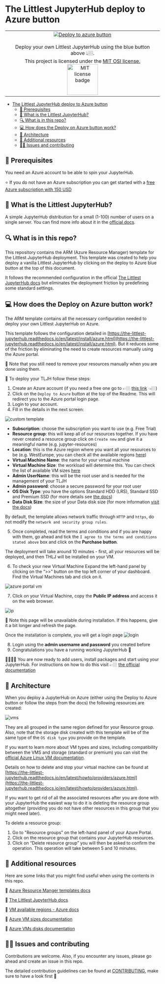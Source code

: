 # The Littlest JupyterHub deploy to Azure button

<table>
    <tr>
    <td align='center' width='100%'>
    <a href="https://portal.azure.com/#create/Microsoft.Template/uri/https%3A%2F%2Fraw.githubusercontent.com%2Ftrallard%2FTLJH-azure-button%2Ffeature-plugins%2Fazuredeploy.json" target="_blank">
    <img src="http://azuredeploy.net/deploybutton.png" alt="Deploy to azure button"/>
    </a>
    </br>
    </br>
    Deploy your own Littlest JupyterHub using the blue button above 👆🏼.
    </td>
    </tr>
    <tr>
    <td align='center' width='100%'>
    This project is licensed under the <a href="https://opensource.org/licenses/MIT" target="_blank"> MIT OSI license. </a>
    <br>
    <a  target="_blank" href='https://opensource.org/licenses/MIT'>
        <img src='https://img.shields.io/badge/License-MIT-gray.svg?colorA=2D2A56&colorB=7A76C2&style=flat' width='100' alt="MIT license badge"/>
    </a>
    </td>
    </tr>
</table>

- [The Littlest JupyterHub deploy to Azure button](#the-littlest-jupyterhub-deploy-to-azure-button)
  - [📝 Prerequisites](#%f0%9f%93%9d-prerequisites)
  - [:thinking: What is the Littlest JupyterHub?](#thinking-what-is-the-littlest-jupyterhub)
  - [🔍 What is in this repo?](#%f0%9f%94%8d-what-is-in-this-repo)
  - [💻 How does the Deploy on Azure button work?](#%f0%9f%92%bb-how-does-the-deploy-on-azure-button-work)
  - [🚧 Architecture](#%f0%9f%9a%a7-architecture)
  - [:book: Additional resources](#book-additional-resources)
  - [🖖🏼 Issues and contributing](#%f0%9f%96%96%f0%9f%8f%bc-issues-and-contributing)

## 📝 Prerequisites

You need an Azure account to be able to spin your JupyterHub.

:star: If you do not have an Azure subscription you can get started with a [free Azure subscription with 150 USD](https://azure.microsoft.com/free/?WT.mc_id=TLJHbutton-github-taallard)

## :thinking: What is the Littlest JupyterHub?

A simple JupyterHub distribution for a small (1-100) number of users on a single server. You can find more info about it in the [official docs][TLJH-docs].

## 🔍 What is in this repo?

This repository contains the ARM (Azure Resource Manager) template for the Littlest JupyterHub deployment. This template was created to help you deploy a vanilla Littlest JupyterHub by clicking on the deploy to Azure blue button at the top of this document.

It follows the recommended configuration in the official [The Littlest JupyterHub docs][TLJH-docs] but eliminates the deployment friction by predefining some standard settings.

## 💻 How does the Deploy on Azure button work?
The ARM template contains all the necessary configuration needed to deploy your own Littlest JupyterHub on Azure. 

This template follows the configuration detailed in [https://the-littlest-jupyterhub.readthedocs.io/en/latest/install/azure.html](https://the-littlest-jupyterhub.readthedocs.io/en/latest/install/azure.html). But it reduces some of the friction by eliminating the need to create resources manually using the Azure portal.

🚨 Note that you still need to remove your resources manually when you are done using them.

🚧 To deploy your TLJH follow these steps:

1. Create an Azure account (if you need a free one go to 👉🏼 [this link](https://azure.microsoft.com/free/?WT.mc_id=TLJHbutton-github-taallard) 👈🏼)
2. Click on the `Deploy to Azure` button at the top of the Readme. This will redirect you to the Azure portal login page.
3. Login to your account.
4. Fill in the details in the next screen:

![custom template](assets/Custom_deployment_-_Microsoft_Azure.png)

- **Subscription**: choose the subscription you want to use (e.g. Free Trial)
- **Resource group**: this will keep all of our resources together. If you have never created a resource group click on `Create new` and give it a meaningful name (e.g. jupyter-resources)
- **Location**: this is the Azure region where you want all your resources to be (e.g. WestEurope, you can check all the available regions [here](https://azure.microsoft.com/global-infrastructure/services/?products=virtual-machines&WT.mc_id=TLJHbutton-github-taallard))
- **Virtual Machine Name**: the name for your virtual machine
- **Virtual Machine Size**: the workload will determine this. You can check the list of available VM sizes [here](https://docs.microsoft.com/azure/virtual-machines/linux/sizes-general?WT.mc_id=TLJHbutton-github-taallard)
- **Admin UserName**: this will be the root user and is needed for the management of your TLJH
- **Admin password**: choose a secure password for your root user
- **OS Disk Type**: you have the options Standard HDD (LRS), Standard SSD and Premium SSD (for more details see [the docs](https://docs.microsoft.com/azure/virtual-machines/windows/disks-types?WT.mc_id=TLJHbutton-github-taallard))
- **Data Disk Size**: the size of your Data disk size (for more information [visit the docs](https://docs.microsoft.com/azure/virtual-machines/windows/disks-types?WT.mc_id=TLJHbutton-github-taallard))

By default, the template allows network traffic through `HTTP` and `https`, do not modify the `network and security group rules`.

5. Once completed, read the terms and conditions and if you are happy with them, go ahead and tick the `I agree to the terms and conditions stated above` box and click on the **Purchase button**.

The deployment will take around 10 minutes - first, all your resources will be deployed, and then THLJ will be installed on your VM.

6. To check your new Virtual Machine Expand the left-hand panel by clicking on the “>>” button on the top left corner of your dashboard. Find the Virtual Machines tab and click on it.

![azure portal vm](https://the-littlest-jupyterhub.readthedocs.io/en/latest/_images/azure-vms.png)

7. Click on your Virtual Machine, copy the **Public IP address** and access it on the web browser.

![ip](https://the-littlest-jupyterhub.readthedocs.io/en/latest/_images/ip-vm.png)

🚨 Note this page will be unavailable during installation. If this happens, give it a bit longer and refresh the page.

Once the installation is complete, you will get a login page 
![login](https://the-littlest-jupyterhub.readthedocs.io/en/latest/_images/first-login.png)

8. Login using the **admin username and password** you created before
9. Congratulations you have a running working JupyterHub 🎉

👩🏿‍💻✨ You are now ready to add users, install packages and start using your JupyterHub. For instructions on how to do this visit 👉🏼 [the official documentation](https://the-littlest-jupyterhub.readthedocs.io/en/latest/install/azure.html#step-2-adding-more-users)

## 🚧 Architecture
When you deploy a JupyterHub on Azure (either using the Deploy to Azure button or follow the steps from the docs) the following resources are created:

![vms](assets/schematic_hires.png)

They are all grouped in the same region defined for your Resource group.
Also, note that the storage disk created with this template will be of the same type of the `OS disk type` you provide on the template. 

If you want to learn more about VM types and sizes, including compatibility between the VMS and storage (standard or premium) you can visit the [official Azure Linux VM documentation](https://docs.microsoft.com/azure/virtual-machines/linux/sizes?WT.mc_id=TLJHbutton-github-taallard).

Details on how to delete and stop your virtual machine can be found at [https://the-littlest-jupyterhub.readthedocs.io/en/latest/howto/providers/azure.html](https://the-littlest-jupyterhub.readthedocs.io/en/latest/howto/providers/azure.html).

If you want to get rid of all the associated resources after you are done with your JupyterHub the easiest way to do it is deleting the resource group altogether (providing you do not have other resources in this group that you might need later).

To delete a resource group:

1. Go to "Resource groups” on the left-hand panel of your Azure Portal.
2. Click on the resource group that contains your JupyterHub resources.
3. Click on “Delete resource group” you will then be asked to confirm the operation. This operation will take between 5 and 10 minutes.

## :book: Additional resources
Here are some links that you might find useful when using the contents in this repo.

:book: [Azure Resource Manger templates docs](https://docs.microsoft.com/azure/azure-resource-manager/template-deployment-overview?WT.mc_id=TLJHbutton-github-taallard)

:book: [The Littlest JupyterHub docs](https://the-littlest-jupyterhub.readthedocs.io/en/latest/index.html) 

:book: [VM available regions - Azure docs](https://azure.microsoft.com/global-infrastructure/services/?products=virtual-machines&WT.mc_id=TLJHbutton-github-taallard)

:book: [Azure VM sizes documentation](https://docs.microsoft.com/azure/virtual-machines/linux/sizes-general?WT.mc_id=TLJHbutton-github-taallard)

:book: [Azure VMs disks documentation](https://docs.microsoft.com/azure/virtual-machines/windows/disks-types?WT.mc_id=TLJHbutton-github-taallard)

## 🖖🏼 Issues and contributing

Contributions are welcome. Also, if you encounter any issues, please go ahead and create an issue in this repo.

The detailed contribution guidelines can be found at [CONTRIBUTING](./CONTRIBUTING.md), make sure to have a look first :eyes:

<!-- Links -->

[TLJH-docs]: https://the-littlest-jupyterhub.readthedocs.io/en/latest/index.html